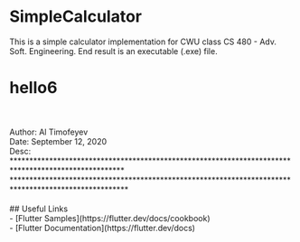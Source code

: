 # SimpleCalculator
This is a simple calculator implementation for CWU class CS 480 - Adv. Soft. Engineering. End result is an executable (.exe) file.

# hello6
<br />
<br />
Author:	Al Timofeyev
<br />
Date:		September 12, 2020
<br />
Desc:		
<br />
****************************************************************************************************
<br />
*****************************************************************************************************
<br />
<br />
## Useful Links
<br />
- [Flutter Samples](https://flutter.dev/docs/cookbook)
<br />
- [Flutter Documentation](https://flutter.dev/docs)
